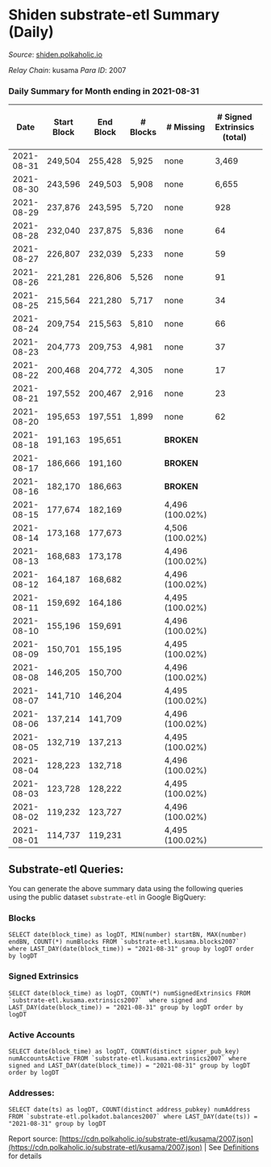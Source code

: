 # Shiden substrate-etl Summary (Daily)

_Source_: [shiden.polkaholic.io](https://shiden.polkaholic.io)

*Relay Chain*: kusama
*Para ID*: 2007



### Daily Summary for Month ending in 2021-08-31


| Date | Start Block | End Block | # Blocks | # Missing | # Signed Extrinsics (total) | # Active Accounts | # Addresses with Balances | # Events | # Transfers | # XCM Transfers In | # XCM Transfers Out |
| ---- | ----------- | --------- | -------- | --------- | --------------------------- | ----------------- | ------------------------- | -------- | ----------- | ------------------ | ------------------- |
| 2021-08-31 | 249,504 | 255,428 | 5,925 | none  | 3,469 | 2,222 | 15,856 | 26,751 | 9,183 ($33,967,436.22) |   |   |
| 2021-08-30 | 243,596 | 249,503 | 5,908 | none  | 6,655 | 3,139 |  | 37,475 | 11,953 ($38,720,204.08) |   |   |
| 2021-08-29 | 237,876 | 243,595 | 5,720 | none  | 928 | 491 |  | 19,540 | 6,514 ($41,624,045.54) |   |   |
| 2021-08-28 | 232,040 | 237,875 | 5,836 | none  | 64 | 36 |  | 17,624 | 5,836 ($7,748.01) |   |   |
| 2021-08-27 | 226,807 | 232,039 | 5,233 | none  | 59 | 41 |  | 15,803 | 5,234 ($6,958.92) |   |   |
| 2021-08-26 | 221,281 | 226,806 | 5,526 | none  | 91 | 20 |  | 16,704 | 5,527 ($7,351.40) |   |   |
| 2021-08-25 | 215,564 | 221,280 | 5,717 | none  | 34 | 23 |  | 17,225 | 5,718 ($7,639.86) |   |   |
| 2021-08-24 | 209,754 | 215,563 | 5,810 | none  | 66 | 29 |  | 17,555 | 5,810 ($7,713.49) |   |   |
| 2021-08-23 | 204,773 | 209,753 | 4,981 | none  | 37 | 21 |  | 15,024 | 4,981 ($6,612.89) |   |   |
| 2021-08-22 | 200,468 | 204,772 | 4,305 | none  | 17 | 13 |  | 11,323 | 3,762 ($4,994.52) |   |   |
| 2021-08-21 | 197,552 | 200,467 | 2,916 | none  | 23 | 12 |  | 8,192 | 2,716 ($3,605.82) |   |   |
| 2021-08-20 | 195,653 | 197,551 | 1,899 | none  | 62 | 27 |  | 4,014 | 1,312 ($1,740.51) |   |   |
| 2021-08-18 | 191,163 | 195,651 |  |  **BROKEN**  |  |  |  |  |   |   |   |
| 2021-08-17 | 186,666 | 191,160 |  |  **BROKEN**  |  |  |  |  |   |   |   |
| 2021-08-16 | 182,170 | 186,663 |  |  **BROKEN**  |  |  |  |  |   |   |   |
| 2021-08-15 | 177,674 | 182,169 |  | 4,496 (100.02%) |  |  |  |  |   |   |   |
| 2021-08-14 | 173,168 | 177,673 |  | 4,506 (100.02%) |  |  |  |  |   |   |   |
| 2021-08-13 | 168,683 | 173,178 |  | 4,496 (100.02%) |  |  |  |  |   |   |   |
| 2021-08-12 | 164,187 | 168,682 |  | 4,496 (100.02%) |  |  |  |  |   |   |   |
| 2021-08-11 | 159,692 | 164,186 |  | 4,495 (100.02%) |  |  |  |  |   |   |   |
| 2021-08-10 | 155,196 | 159,691 |  | 4,496 (100.02%) |  |  |  |  |   |   |   |
| 2021-08-09 | 150,701 | 155,195 |  | 4,495 (100.02%) |  |  |  |  |   |   |   |
| 2021-08-08 | 146,205 | 150,700 |  | 4,496 (100.02%) |  |  |  |  |   |   |   |
| 2021-08-07 | 141,710 | 146,204 |  | 4,495 (100.02%) |  |  |  |  |   |   |   |
| 2021-08-06 | 137,214 | 141,709 |  | 4,496 (100.02%) |  |  |  |  |   |   |   |
| 2021-08-05 | 132,719 | 137,213 |  | 4,495 (100.02%) |  |  |  |  |   |   |   |
| 2021-08-04 | 128,223 | 132,718 |  | 4,496 (100.02%) |  |  |  |  |   |   |   |
| 2021-08-03 | 123,728 | 128,222 |  | 4,495 (100.02%) |  |  |  |  |   |   |   |
| 2021-08-02 | 119,232 | 123,727 |  | 4,496 (100.02%) |  |  |  |  |   |   |   |
| 2021-08-01 | 114,737 | 119,231 |  | 4,495 (100.02%) |  |  |  |  |   |   |   |

## Substrate-etl Queries:
You can generate the above summary data using the following queries using the public dataset `substrate-etl` in Google BigQuery:


### Blocks
```
SELECT date(block_time) as logDT, MIN(number) startBN, MAX(number) endBN, COUNT(*) numBlocks FROM `substrate-etl.kusama.blocks2007`  where LAST_DAY(date(block_time)) = "2021-08-31" group by logDT order by logDT
```


### Signed Extrinsics
```
SELECT date(block_time) as logDT, COUNT(*) numSignedExtrinsics FROM `substrate-etl.kusama.extrinsics2007`  where signed and LAST_DAY(date(block_time)) = "2021-08-31" group by logDT order by logDT
```


### Active Accounts
```
SELECT date(block_time) as logDT, COUNT(distinct signer_pub_key) numAccountsActive FROM `substrate-etl.kusama.extrinsics2007` where signed and LAST_DAY(date(block_time)) = "2021-08-31" group by logDT order by logDT
```


### Addresses:
```
SELECT date(ts) as logDT, COUNT(distinct address_pubkey) numAddress FROM `substrate-etl.polkadot.balances2007` where LAST_DAY(date(ts)) = "2021-08-31" group by logDT
```



Report source: [https://cdn.polkaholic.io/substrate-etl/kusama/2007.json](https://cdn.polkaholic.io/substrate-etl/kusama/2007.json) | See [Definitions](/DEFINITIONS.md) for details
